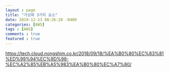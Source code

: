 ```yaml
---
layout : page
title: "가상화 3가지 요소"
date: 2019-12-23 08:26:28 -0400
categories: [AWS]
tags : [AWS]
comments : true
featured : true
---
```


https://tech.cloud.nongshim.co.kr/2018/09/18/%EA%B0%80%EC%83%81%ED%99%94%EC%9D%98-%EC%A2%85%EB%A5%983%EA%B0%80%EC%A7%80/